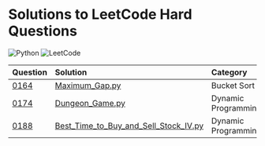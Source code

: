 # Solutions to LeetCode Hard Questions

![Python](https://img.shields.io/badge/python-3670A0?style=for-the-badge&logo=python&logoColor=ffdd54)
![LeetCode](https://img.shields.io/badge/LeetCode-000000?style=for-the-badge&logo=LeetCode&logoColor=#d16c06)

| Question | Solution | Category |
| :---- | :---- | :---- |
| [0164](https://leetcode.com/problems/maximum-gap/) | [Maximum_Gap.py](0164_Maximum_Gap.py) | Bucket Sort |
| [0174](https://leetcode.com/problems/dungeon-game/) | [Dungeon_Game.py](0174_Dungeon_Game.py) | Dynamic Programming |
| [0188](https://leetcode.com/problems/best-time-to-buy-and-sell-stock-iv/) | [Best_Time_to_Buy_and_Sell_Stock_IV.py](0188_Best_Time_to_Buy_and_Sell_Stock_IV.py) | Dynamic Programming |